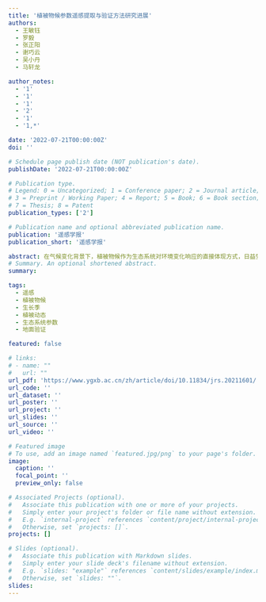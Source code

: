 ```yaml
---
title: '植被物候参数遥感提取与验证方法研究进展'
authors:
  - 王敏钰
  - 罗毅 
  - 张正阳
  - 谢巧云
  - 吴小丹
  - 马轩龙

author_notes:
  - '1'
  - '1'
  - '1'
  - '2'
  - '1'
  - '1,*'

date: '2022-07-21T00:00:00Z'
doi: ''

# Schedule page publish date (NOT publication's date).
publishDate: '2022-07-21T00:00:00Z'

# Publication type.
# Legend: 0 = Uncategorized; 1 = Conference paper; 2 = Journal article;
# 3 = Preprint / Working Paper; 4 = Report; 5 = Book; 6 = Book section;
# 7 = Thesis; 8 = Patent
publication_types: ['2']

# Publication name and optional abbreviated publication name.
publication: '遥感学报'
publication_short: '遥感学报'

abstract: 在气候变化背景下，植被物候作为生态系统对环境变化响应的直接体现方式，日益受到学界关注。获取长期、连续、多尺度的植被物候数据是物候研究的基础，而利用卫星遥感手段获取的物候参数已经成为陆地生态系统变化研究的重要指标。遥感物候参数在农业生产管理、生态系统监测、土地利用类型制图、人类健康和生态系统气候变化响应等领域发挥着重要的作用。在此背景下，有必要结合关键科学问题与重要应用领域，系统梳理近些年来遥感物候参数提取、验证和产品研发方面的进展，指出本领域目前存在的问题并对未来的发展趋势进行展望。首先，探讨了植被指数、日光诱导叶绿素荧光和植被光学厚度等传统与新兴遥感指标在物候监测方面的应用趋势。其次，分析评述了植被物候遥感方法体系中不同的时序数据预处理与物候期估算算法之间的优劣及适用性。然后，从传统物候观测、物候相机、通量观测和无人机等方面的发展，梳理出多源、多尺度验证方式的发展脉络。同时，着重从产品算法和精度方面评述了近些年国内外物候遥感产品的发展现状。最后，从数据预处理、参数提取方法和遥感数据源等不同角度对植被物候参数遥感提取结果中的不确定性和误差来源进行了系统探讨。在以上基础上，本文指出未来植被物候遥感领域的研究应重点关注：（1）从遥感数据源质量和时空一致性入手，提高不同研究结果之间的可比性；（2）发展具有更好普适性的物候参数提取算法，减少提取过程中的主观性和经验性；（3）以遥感真实性检验理论为基础，完善遥感物候地面验证方法体系；（4）积极拓展基于国产卫星的植被物候监测应用，积累国产卫星的使用经验并逐步摆脱对国外卫星数据的过度依赖。通过以上发展，最终满足实际应用中对于高分辨率、高精度、高时空一致性植被物候参数遥感产品的迫切需求。
# Summary. An optional shortened abstract.
summary: 

tags:
  - 遥感
  - 植被物候
  - 生长季
  - 植被动态
  - 生态系统参数
  - 地面验证

featured: false

# links:
# - name: ""
#   url: ""
url_pdf: 'https://www.ygxb.ac.cn/zh/article/doi/10.11834/jrs.20211601/'
url_code: ''
url_dataset: ''
url_poster: ''
url_project: ''
url_slides: ''
url_source: ''
url_video: ''

# Featured image
# To use, add an image named `featured.jpg/png` to your page's folder.
image:
  caption: ''
  focal_point: ''
  preview_only: false

# Associated Projects (optional).
#   Associate this publication with one or more of your projects.
#   Simply enter your project's folder or file name without extension.
#   E.g. `internal-project` references `content/project/internal-project/index.md`.
#   Otherwise, set `projects: []`.
projects: []

# Slides (optional).
#   Associate this publication with Markdown slides.
#   Simply enter your slide deck's filename without extension.
#   E.g. `slides: "example"` references `content/slides/example/index.md`.
#   Otherwise, set `slides: ""`.
slides:
---
```


